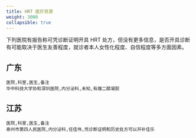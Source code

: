 ```yaml
---
title: HRT 医疗资源
weight: 3000
collapsible: true
---
```


下列医院有报告称可凭诊断证明开具 HRT 处方，但没有更多信息，是否开具诊断有可能取决于医生友善程度，就诊者本人女性化程度、自信程度等多方面因素。

## 广东

```csv
医院,科室,医生,备注
华中科技大学协和深圳医院,内分泌科,未知,有雌二醇凝胶
```

## 江苏

```csv
医院,科室,医生,备注
泰州市第四人民医院,内分泌科,任佳伟,凭诊断证明和历史处方可以开补佳乐
```
